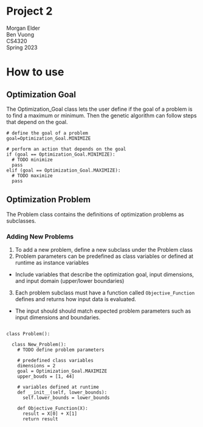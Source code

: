 # Project 2

Morgan Elder</br>
Ben Vuong</br>
CS4320</br>
Spring 2023

# How to use

## Optimization Goal

The Optimization_Goal class lets the user define if the goal of a problem is to find a maximum or minimum. Then the genetic algorithm can follow steps that depend on the goal.

```python3
# define the goal of a problem
goal=Optimization_Goal.MINIMIZE

# perform an action that depends on the goal
if (goal == Optimization_Goal.MINIMIZE):
  # TODO minimize 
  pass
elif (goal == Optimization_Goal.MAXIMIZE):
  # TODO maximize
  pass
```

## Optimization Problem

The Problem class contains the definitions of optimization problems as subclasses. 

### Adding New Problems

1. To add a new problem, define a new subclass under the Problem class
2. Problem parameters can be predefined as class variables or defined at runtime as instance variables
  - Include variables that describe the optimization goal, input dimensions, and input domain (upper/lower boundaries)
3. Each problem subclass must have a function called `Objective_Function` defines and returns how input data is evaluated.
  - The input should should match expected problem parameters such as input dimensions and boundaries. 

```Python3

class Problem():
  
  class New_Problem():
    # TODO define problem parameters
    
    # predefined class variables
    dimensions = 2
    goal = Optimization_Goal.MAXIMIZE
    upper_bouds = [1, 44]
    
    # variables defined at runtime
    def __init__(self, lower_bounds):
      self.lower_bounds = lower_bounds
    
    def Objective_Function(X):
      result = X[0] + X[1]
      return result
  

```
